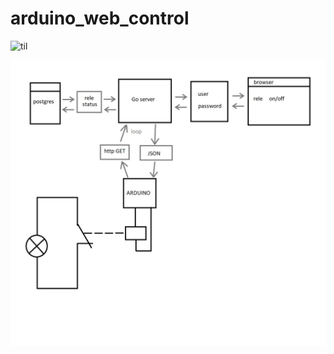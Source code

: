 # arduino_web_control

![til](https://github.com/SergeyVlasov/arduino_web_control/blob/main/web_control.gif)


![til](https://github.com/SergeyVlasov/arduino_web_control/blob/main/web_control.jpg)

